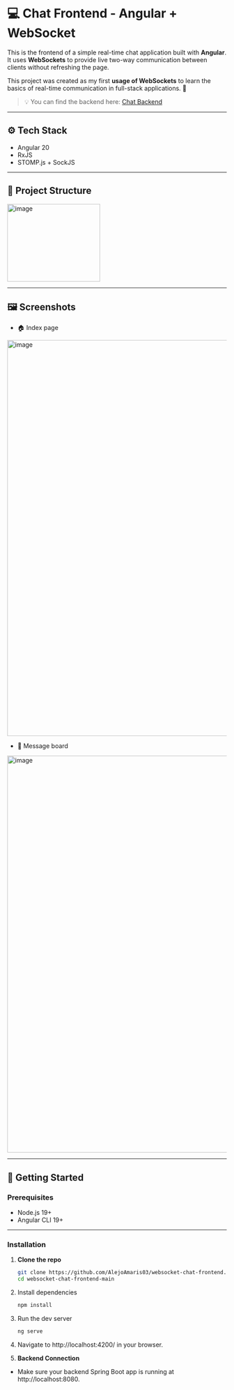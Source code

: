 # 💻 Chat Frontend - Angular + WebSocket

This is the frontend of a simple real-time chat application built with **Angular**. It uses **WebSockets** to provide live two-way communication between clients without refreshing the page.


This project was created as my first **usage of WebSockets** to learn the basics of real-time communication in full-stack applications. 🚀

> 💡 You can find the backend here: [Chat Backend](https://github.com/AlejoAmaris03/)

---

## ⚙️ Tech Stack
  - Angular 20
  - RxJS
  - STOMP.js + SockJS

---

## 📁 Project Structure
<img width="213" height="178" alt="image" src="https://github.com/user-attachments/assets/d5294383-3ed1-4992-a746-42f1c4732f0a" />

---

## 🖼️ Screenshots
- 🏠 Index page
<img width="1919" height="908" alt="image" src="https://github.com/user-attachments/assets/bdae6f4d-2061-435e-8824-92c8ea743d1a" />

- 📨 Message board
<img width="1919" height="910" alt="image" src="https://github.com/user-attachments/assets/551c7fe2-7aa9-4da8-b37c-755e5b8d0f8e" />

---

## 🚀 Getting Started

### Prerequisites

- Node.js 19+
- Angular CLI 19+

---

### Installation
1. **Clone the repo**
   ```bash
   git clone https://github.com/AlejoAmaris03/websocket-chat-frontend.git
   cd websocket-chat-frontend-main

2. Install dependencies
   ```bash
   npm install

3. Run the dev server
   ```bash
   ng serve

4. Navigate to http://localhost:4200/ in your browser.

5. **Backend Connection**
- Make sure your backend Spring Boot app is running at http://localhost:8080.
  
